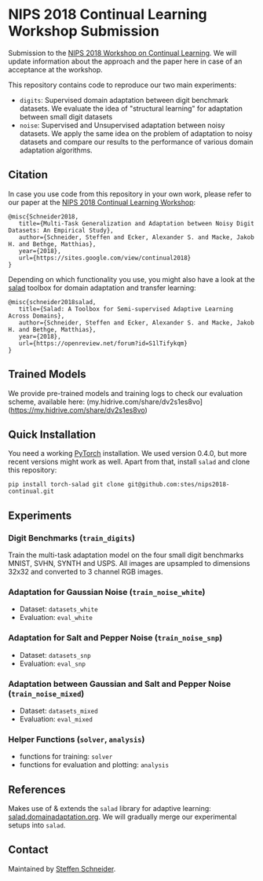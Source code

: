 # NIPS 2018 Continual Learning Workshop Submission

Submission to the [NIPS 2018 Workshop on Continual Learning](https://sites.google.com/view/continual2018).
We will update information about the approach and the paper here in case of an acceptance at the workshop.

This repository contains code to reproduce our two main experiments:

- `digits`: Supervised domain adaptation between digit benchmark datasets. We evaluate the idea of "structural learning" for adaptation
  between small digit datasets
- `noise`: Supervised and Unsupervised adaptation between noisy datasets. We apply the same idea on the problem of adaptation to noisy
  datasets and compare our results to the performance of various domain adaptation algorithms. 
  
## Citation

In case you use code from this repository in your own work, please refer to our paper at the [NIPS 2018 Continual Learning Workshop](https://sites.google.com/view/continual2018):

```
@misc{Schneider2018,
   title={Multi-Task Generalization and Adaptation between Noisy Digit Datasets: An Empirical Study},
   author={Schneider, Steffen and Ecker, Alexander S. and Macke, Jakob H. and Bethge, Matthias},
   year={2018},
   url={https://sites.google.com/view/continual2018}
}
```

Depending on which functionality you use, you might also have a look at the [salad]() toolbox for domain adaptation and transfer learning:

```
@misc{schneider2018salad,
   title={Salad: A Toolbox for Semi-supervised Adaptive Learning Across Domains},
   author={Schneider, Steffen and Ecker, Alexander S. and Macke, Jakob H. and Bethge, Matthias},
   year={2018},
   url={https://openreview.net/forum?id=S1lTifykqm}
}
```

## Trained Models

We provide pre-trained models and training logs to check our evaluation scheme, available here:
(my.hidrive.com/share/dv2s1es8vo](https://my.hidrive.com/share/dv2s1es8vo)

## Quick Installation

You need a working [PyTorch](pytorch.org) installation.
We used version 0.4.0, but more recent versions might work as well.
Apart from that, install `salad` and clone this repository:

``
pip install torch-salad
git clone git@github.com:stes/nips2018-continual.git
``

## Experiments

### Digit Benchmarks (`train_digits`)

Train the multi-task adaptation model on the four small digit benchmarks MNIST, SVHN, SYNTH and USPS.
All images are upsampled to dimensions 32x32 and converted to 3 channel RGB images.

### Adaptation for Gaussian Noise (`train_noise_white`)

- Dataset:  `datasets_white`
- Evaluation: `eval_white`

### Adaptation for Salt and Pepper Noise (`train_noise_snp`)

- Dataset:  `datasets_snp`
- Evaluation: `eval_snp`

### Adaptation between Gaussian and Salt and Pepper Noise (`train_noise_mixed`)

- Dataset:  `datasets_mixed`
- Evaluation: `eval_mixed`

### Helper Functions (`solver`, `analysis`)

- functions for training: `solver`
- functions for evaluation and plotting: `analysis`

## References

Makes use of & extends the `salad` library for adaptive learning: [salad.domainadaptation.org](https://salad.domainadaptation.org).
We will gradually merge our experimental setups into `salad`.

## Contact

Maintained by [Steffen Schneider](http://stes.io).
